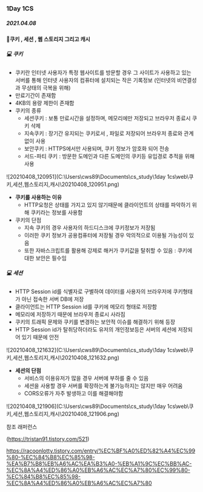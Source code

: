 ### 1Day 1CS



##### 2021.04.08



#### :checkered_flag:쿠키 , 세션 , 웹 스토리지 그리고 캐시



##### :computer: 쿠키

- 쿠키란 인터넷 사용자가 특정 웹사이트를 방문할 경우 그 사이트가 사용하고 있는 서버를 통해 인터넷 사용자의 컴퓨터에 설치되는 작은 기록정보 (인터넷의 비연결성과 무상태의 극복을 위해)
- 만료기간이 존재함
- 4KB의 용량 제한이 존재함
- 쿠키의 종류
  - 세션쿠키 : 보통 만료시간을 설정하며, 메모리에만 저장되고 브라우저 종료시 쿠키 삭제
  - 지속쿠키 : 장기간 유지되는 쿠키로서 , 파일로 저장되어 브라우저 종료와 관계없이 사용
  - 보안쿠키 : HTTPS에서만 사용되며, 쿠키 정보가 암호화 되어 전송
  - 서드-파티 쿠키 : 방문한 도메인과 다른 도메인의 쿠키등 유입경로 추적을 위해 사용



![20210408_120951](C:\Users\cws89\Documents\cs_study\1day 1cs\web\쿠키,세션,웹스토리지,캐시\20210408_120951.png)

- <b>쿠키를 사용하는 이유</b>
  - HTTP요청은 상태를 가지고 있지 않기때문에 클라이언트의 상태를 파악하기 위해 쿠키라는 정보를 사용함
- 쿠키의 단점
  - 지속 쿠키의 경우 사용자의 하드디스크에 쿠키정보가 저장됨
  - 이러한 쿠키 정보가 공용컴퓨터에 저장될 경우 악의적으로 이용될 가능성이 있음
  - 또한 자바스크립트를 활용해 강제로 해커가 쿠키값을 탈취할 수 있음 : 쿠키에 대한 보안은 필수임



##### :computer: 세션

- HTTP Session id를 식별자로 구별하여 데이터를 사용자의 브라우저에 쿠키형태가 아닌 접속한 서버 DB에 저장
- 클라이언트는 HTTP Session id를 쿠키에 메모리 형태로 저장함
- 메모리에 저장하기 때문에 브라우저 종료시 사라짐
- 쿠키의 트래픽 문제와 쿠키를 변경하는 보안적 이슈를 해결하기 위해 등장
- HTTP Session id가 탈취당하더라도 유저의 개인정보등은 서버의 세션에 저장되어 있기 때문에 안전



![20210408_121632](C:\Users\cws89\Documents\cs_study\1day 1cs\web\쿠키,세션,웹스토리지,캐시\20210408_121632.png)

- <b>세션의 단점</b>
  - 서비스의 이용유저가 많을 경우 서버에 부하를 줄 수 있음
  - 세션을 사용할 경우 서버를 확장하는게 불가능하지는 않지만 매우 어려움
  - CORS오류가 자주 발생하고 이를 해결해야함



![20210408_121906](C:\Users\cws89\Documents\cs_study\1day 1cs\web\쿠키,세션,웹스토리지,캐시\20210408_121906.png)













참조 래퍼런스

(https://tristan91.tistory.com/521)

https://racoonlotty.tistory.com/entry/%EC%BF%A0%ED%82%A4%EC%99%80-%EC%84%B8%EC%85%98-%EA%B7%B8%EB%A6%AC%EA%B3%A0-%EB%A1%9C%EC%BB%AC-%EC%8A%A4%ED%86%A0%EB%A6%AC%EC%A7%80%EC%99%80-%EC%84%B8%EC%85%98-%EC%8A%A4%ED%86%A0%EB%A6%AC%EC%A7%80